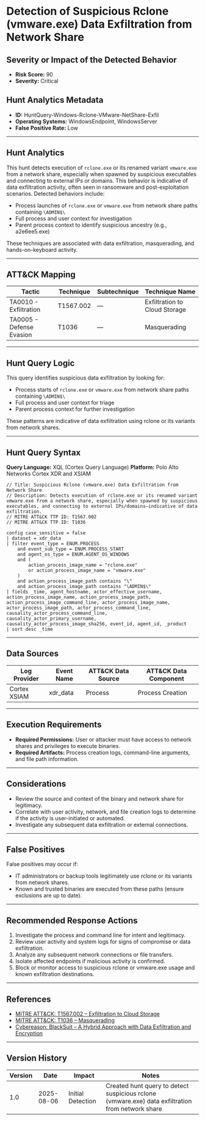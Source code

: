 # Detection of Suspicious Rclone (vmware.exe) Data Exfiltration from Network Share

## Severity or Impact of the Detected Behavior

- **Risk Score:** 90
- **Severity:** Critical

## Hunt Analytics Metadata

- **ID:** HuntQuery-Windows-Rclone-VMware-NetShare-Exfil
- **Operating Systems:** WindowsEndpoint, WindowsServer
- **False Positive Rate:** Low

---

## Hunt Analytics

This hunt detects execution of `rclone.exe` or its renamed variant `vmware.exe` from a network share, especially when spawned by suspicious executables and connecting to external IPs or domains. This behavior is indicative of data exfiltration activity, often seen in ransomware and post-exploitation scenarios. Detected behaviors include:

- Process launches of `rclone.exe` or `vmware.exe` from network share paths containing `\ADMIN$\`
- Full process and user context for investigation
- Parent process context to identify suspicious ancestry (e.g., a2e6ee5.exe)

These techniques are associated with data exfiltration, masquerading, and hands-on-keyboard activity.

---

## ATT&CK Mapping

| Tactic                        | Technique   | Subtechnique | Technique Name                                 |
|------------------------------|-------------|--------------|-----------------------------------------------|
| TA0010 - Exfiltration        | T1567.002   | —            | Exfiltration to Cloud Storage                 |
| TA0005 - Defense Evasion     | T1036       | —            | Masquerading                                 |

---

## Hunt Query Logic

This query identifies suspicious data exfiltration by looking for:

- Process starts of `rclone.exe` or `vmware.exe` from network share paths containing `\ADMIN$\`
- Full process and user context for triage
- Parent process context for further investigation

These patterns are indicative of data exfiltration using rclone or its variants from network shares.

---

## Hunt Query Syntax

**Query Language:** XQL (Cortex Query Language)
**Platform:** Polo Alto Networks Cortex XDR and XSIAM

```xql
// Title: Suspicious Rclone (vmware.exe) Data Exfiltration from Network Share
// Description: Detects execution of rclone.exe or its renamed variant vmware.exe from a network share, especially when spawned by suspicious executables, and connecting to external IPs/domains—indicative of data exfiltration.
// MITRE ATT&CK TTP ID: T1567.002
// MITRE ATT&CK TTP ID: T1036

config case_sensitive = false
| dataset = xdr_data
| filter event_type = ENUM.PROCESS
    and event_sub_type = ENUM.PROCESS_START
    and agent_os_type = ENUM.AGENT_OS_WINDOWS
    and (
        action_process_image_name = "rclone.exe"
        or action_process_image_name = "vmware.exe"
    )
    and action_process_image_path contains "\"
    and action_process_image_path contains "\ADMIN$\"
| fields _time, agent_hostname, actor_effective_username, action_process_image_name, action_process_image_path, action_process_image_command_line, actor_process_image_name, actor_process_image_path, actor_process_command_line, causality_actor_process_command_line, causality_actor_primary_username, causality_actor_process_image_sha256, event_id, agent_id, _product
| sort desc _time
```

---

## Data Sources

| Log Provider   | Event Name   | ATT&CK Data Source  | ATT&CK Data Component  |
|----------------|--------------|---------------------|------------------------|
| Cortex XSIAM   | xdr_data     | Process             | Process Creation       |

---

## Execution Requirements

- **Required Permissions:** User or attacker must have access to network shares and privileges to execute binaries.
- **Required Artifacts:** Process creation logs, command-line arguments, and file path information.

---

## Considerations

- Review the source and context of the binary and network share for legitimacy.
- Correlate with user activity, network, and file creation logs to determine if the activity is user-initiated or automated.
- Investigate any subsequent data exfiltration or external connections.

---

## False Positives

False positives may occur if:

- IT administrators or backup tools legitimately use rclone or its variants from network shares.
- Known and trusted binaries are executed from these paths (ensure exclusions are up to date).

---

## Recommended Response Actions

1. Investigate the process and command line for intent and legitimacy.
2. Review user activity and system logs for signs of compromise or data exfiltration.
3. Analyze any subsequent network connections or file transfers.
4. Isolate affected endpoints if malicious activity is confirmed.
5. Block or monitor access to suspicious rclone or vmware.exe usage and known exfiltration destinations.

---

## References

- [MITRE ATT&CK: T1567.002 – Exfiltration to Cloud Storage](https://attack.mitre.org/techniques/T1567/002/)
- [MITRE ATT&CK: T1036 – Masquerading](https://attack.mitre.org/techniques/T1036/)
- [Cybereason: BlackSuit – A Hybrid Approach with Data Exfiltration and Encryption](https://www.cybereason.com/blog/blacksuit-data-exfil)
---

## Version History

| Version | Date       | Impact            | Notes                                                                                      |
|---------|------------|-------------------|--------------------------------------------------------------------------------------------|
| 1.0     | 2025-08-06 | Initial Detection | Created hunt query to detect suspicious rclone (vmware.exe) data exfiltration from network share |
